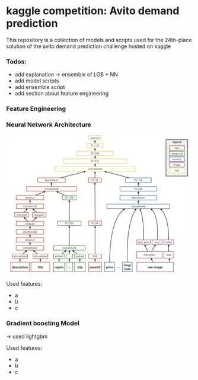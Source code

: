 # kaggle competition: Avito demand prediction

This repository is a collection of models and scripts used for the 24th-place solution of the avito demand prediction challenge hosted on kaggle


### Todos:
- add explanation -> ensemble of LGB + NN
- add model scripts
- add ensemble script
- add section about feature engineering

### Feature Engineering

### Neural Network Architecture


![](avito_NN_overview.jpeg)

Used features:
- a
- b
- c

### Gradient boosting Model

-> used lightgbm

Used features:
- a
- b
- c
